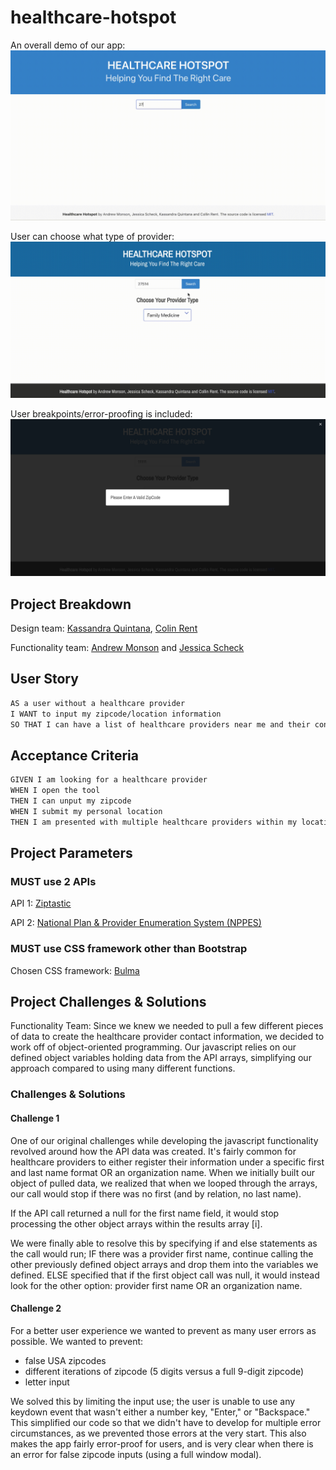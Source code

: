# healthcare-hotspot

An overall demo of our app:
![Healthcare Hotspot Demo Gif](./resources/healthcare-hotspot-demo.gif)

User can choose what type of provider:
![Provider Type Dropdown](./resources/provider-type-choices.gif)

User breakpoints/error-proofing is included:
![User Invalid Zip Modal](./resources/invalid-zip-breakpoint.png)

## Project Breakdown

Design team:
[Kassandra Quintana](https://github.com/kassandraq), [Colin Rent](https://github.com/Crent99)

Functionality team:
[Andrew Monson](https://github.com/AndrewCMonson) and [Jessica Scheck](https://github.com/Jessmica11)

## User Story

```md
AS a user without a healthcare provider
I WANT to input my zipcode/location information
SO THAT I can have a list of healthcare providers near me and their contact information
```

## Acceptance Criteria

```md
GIVEN I am looking for a healthcare provider
WHEN I open the tool
THEN I can unput my zipcode
WHEN I submit my personal location
THEN I am presented with multiple healthcare providers within my location range with their contact information
```

## Project Parameters

### MUST use 2 APIs

API 1:
[Ziptastic](https://www.ziptasticAPI.com/)

API 2:
[National Plan & Provider Enumeration System (NPPES) ](https://npiregistry.cms.hhs.gov/api-page)

### MUST use CSS framework other than Bootstrap

Chosen CSS framework: [Bulma](https://bulma.io/)

## Project Challenges & Solutions

Functionality Team:
Since we knew we needed to pull a few different pieces of data to create the healthcare provider contact information, we decided to work off of object-oriented programming. Our javascript relies on our defined object variables holding data from the API arrays, simplifying our approach compared to using many different functions.

### Challenges & Solutions

#### Challenge 1

One of our original challenges while developing the javascript functionality revolved around how the API data was created. It's fairly common for healthcare providers to either register their information under a specific first and last name format OR an organization name. When we initially built our object of pulled data, we realized that when we looped through the arrays, our call would stop if there was no first (and by relation, no last name).

If the API call returned a null for the first name field, it would stop processing the other object arrays within the results array [i].

We were finally able to resolve this by specifying if and else statements as the call would run; IF there was a provider first name, continue calling the other previously defined object arrays and drop them into the variables we defined. ELSE specified that if the first object call was null, it would instead look for the other option: provider first name OR an organization name.

#### Challenge 2

For a better user experience we wanted to prevent as many user errors as possible. We wanted to prevent:

- false USA zipcodes
- different iterations of zipcode (5 digits versus a full 9-digit zipcode)
- letter input

We solved this by limiting the input use; the user is unable to use any keydown event that wasn't either a number key, "Enter," or "Backspace." This simplified our code so that we didn't have to develop for multiple error circumstances, as we prevented those errors at the very start. This also makes the app fairly error-proof for users, and is very clear when there is an error for false zipcode inputs (using a full window modal).
